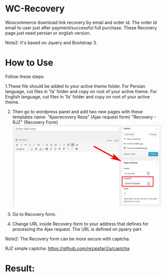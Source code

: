 # WC-Recovery
Woocommerce download link recovery by email and order id. The order id email to user just after payment/successful full purchase.
These Recovery page just need persian or english version. 

Note2:
It's based on Jquery and Bootstrap 3.

# How to Use
Follow these steps:

1.These file should be added to your active theme folder. For Persian language, cut files in 'fa' folder and copy on root of your active theme. For English language, cut files in 'fa' folder and copy on root of your active theme. 

2. Then go to wordpress panel and add two new pages with these templates name:
"Ajaxrecovery Reza" (Ajax request form)
"Recovery - RJZ" (Recovery Form)
![picture alt](https://raw.githubusercontent.com/rezajafari2a/WC-Recovery/master/Template-wordpress.png "Template wordpress")

3. Go to Recovery form.

4. Change URL inside Recovery form to your address that defines for processing the Ajax request. The URL is defined on jquery part.

Note2: The Recovery form can be more secure with captcha.

RJZ simple captcha:
https://github.com/rezajafari2a/captcha

# Result:

